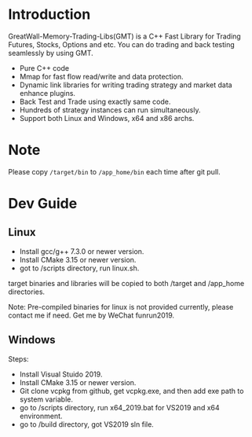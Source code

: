 # Introduction

GreatWall-Memory-Trading-Libs(GMT) is a C++ Fast Library for Trading Futures, Stocks, Options and etc. You can do trading and back testing seamlessly by using GMT.

- Pure C++ code
- Mmap for fast flow read/write and data protection.
- Dynamic link libraries for writing trading strategy and market data enhance plugins.
- Back Test and Trade using exactly same code.
- Hundreds of strategy instances can run simultaneously.
- Support both Linux and Windows, x64 and x86 archs.

# Note

Please copy `/target/bin` to `/app_home/bin` each time after git pull.

# Dev Guide

## Linux

- Install gcc/g++ 7.3.0 or newer version.
- Install CMake 3.15 or newer version.
- got to /scripts directory, run linux.sh.

target binaries and libraries will be copied to both /target and /app_home directories.

Note: Pre-compiled binaries for linux is not provided currently, please contact me if need. Get me by WeChat funrun2019.

## Windows

Steps:

- Install Visual Stuido 2019.
- Install CMake 3.15 or newer version.
- Git clone vcpkg from github, get vcpkg.exe, and then add exe path to system variable.
- go to /scripts directory, run x64_2019.bat for VS2019 and x64 environment.
- go to /build directory, got VS2019 sln file.
